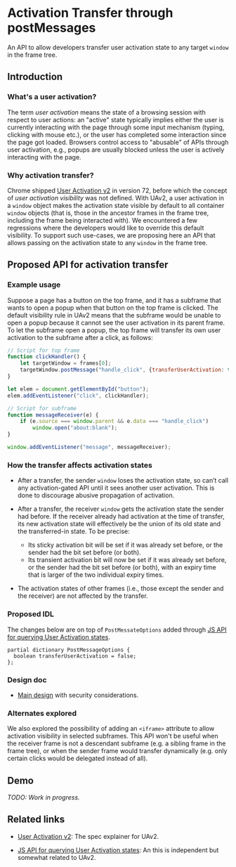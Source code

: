 # Activation Transfer through postMessages
An API to allow developers transfer user activation state to any target `window`
in the frame tree.


## Introduction

### What's a user activation?

The term _user activation_ means the state of a browsing session with respect to
user actions: an "active" state typically implies either the user is currently
interacting with the page through some input mechanism (typing, clicking with
mouse etc.), or the user has completed some interaction since the page got
loaded.  Browsers control access to "abusable" of APIs through user activation,
e.g., popups are usually blocked unless the user is actively interacting with
the page.


### Why activation transfer?

Chrome shipped [User Activation
v2](https://mustaqahmed.github.io/user-activation-v2) in version 72, before
which the concept of _user activation visibility_ was not defined.  With UAv2, a
user activation in a `window` object makes the activation state visible by
default to all container `window` objects (that is, those in the ancestor frames
in the frame tree, including the frame being interacted with).  We encountered a
few regressions where the developers would like to override this default
visibility.  To support such use-cases, we are proposing here an API that allows
passing on the activation state to any `window` in the frame tree.


## Proposed API for activation transfer

### Example usage

Suppose a page has a button on the top frame, and it has a subframe that wants
to open a popup when that button on the top frame is clicked.  The default
visibility rule in UAv2 means that the subframe would be unable to open a popup
because it cannot see the user activation in its parent frame.  To let the
subframe open a popup, the top frame will transfer its own user activation to the
subframe after a click, as follows:

```javascript
// Script for top frame
function clickHandler() {
    let targetWindow = frames[0];
    targetWindow.postMessage("handle_click", {transferUserActivation: true});
}

let elem = document.getElementById("button");
elem.addEventListener("click", clickHandler);
```

```javascript
// Script for subframe
function messageReceiver(e) {
    if (e.source === window.parent && e.data === "handle_click")
        window.open("about:blank");
}

window.addEventListener("message", messageReceiver);
```


### How the transfer affects activation states

* After a transfer, the sender `window` loses the activation state, so can’t
  call any activation-gated API until it sees another user activation.  This is
  done to discourage abusive propagation of activation.

* After a transfer, the receiver `window` gets the activation state the sender
  had before.  If the receiver already had activation at the time of transfer,
  its new activation state will effectively be the union of its old state and
  the transferred-in state.  To be precise:
  - Its sticky activation bit will be set if it was already set before, or the
    sender had the bit set before (or both).
  - Its transient activation bit will now be set if it was already set before,
    or the sender had the bit set before (or both), with an expiry time that is
    larger of the two individual expiry times.

* The activation states of other frames (i.e., those except the sender and the
  receiver) are not affected by the transfer.


### Proposed IDL

The changes below are on top of `PostMessateOptions` added through [JS API for
querying User Activation states](https://github.com/dtapuska/useractivation).
```WebIDL
partial dictionary PostMessageOptions {
  boolean transferUserActivation = false;
};
```


### Design doc

- [Main
  design](https://docs.google.com/document/d/1NKLJ2MBa9lA_FKRgD2ZIO7vIftOJ_YiXXMYfRMdlV-s/edit?usp=sharing)
  with security considerations.


### Alternates explored

We also explored the possibility of adding an `<iframe>` attribute to allow
activation visibility in selected subframes.  This API won't be useful when the
receiver frame is not a descendant subframe (e.g. a sibling frame in the frame
tree), or when the sender frame would transfer dynamically (e.g. only certain
clicks would be delegated instead of all).


## Demo

_TODO: Work in progress._


## Related links

- [User Activation v2](https://mustaqahmed.github.io/user-activation-v2): The
spec explainer for UAv2.

- [JS API for querying User Activation
  states](https://github.com/dtapuska/useractivation): An this is independent but
  somewhat related to UAv2.
